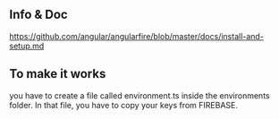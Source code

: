 ## Info & Doc

https://github.com/angular/angularfire/blob/master/docs/install-and-setup.md



## To make it works

you have to create a file called environment.ts inside the environments folder. In that file, you have to copy your keys from FIREBASE.